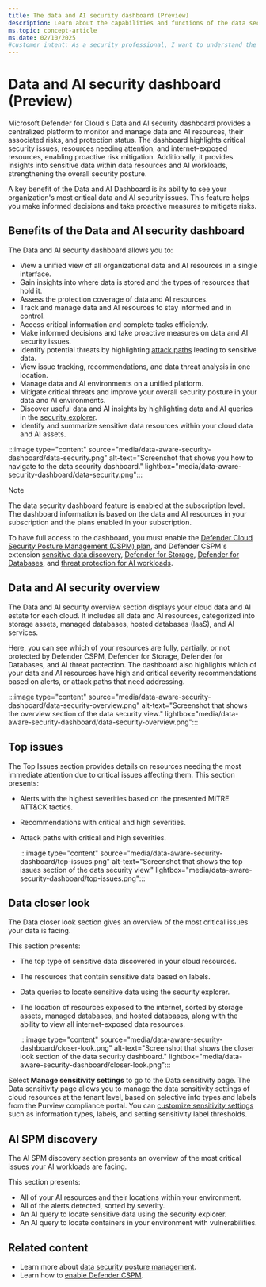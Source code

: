 ```yaml
---
title: The data and AI security dashboard (Preview)
description: Learn about the capabilities and functions of the data security posture management view in Microsoft Defender for Cloud.
ms.topic: concept-article
ms.date: 02/10/2025
#customer intent: As a security professional, I want to understand the information presented to me on the data and AI security dashboard so that I can effectively manage the security of my organization's data and AI estate, risks and insights.
---
```


# Data and AI security dashboard (Preview)

Microsoft Defender for Cloud's Data and AI security dashboard provides a centralized platform to monitor and manage data and AI resources, their associated risks, and protection status. The dashboard highlights critical security issues, resources needing attention, and internet-exposed resources, enabling proactive risk mitigation. Additionally, it provides insights into sensitive data within data resources and AI workloads, strengthening the overall security posture.

A key benefit of the Data and AI Dashboard is its ability to see your organization's most critical data and AI security issues. This feature helps you make informed decisions and take proactive measures to mitigate risks.

## Benefits of the Data and AI security dashboard

The Data and AI security dashboard allows you to:

- View a unified view of all organizational data and AI resources in a single interface.
- Gain insights into where data is stored and the types of resources that hold it.
- Assess the protection coverage of data and AI resources.
- Track and manage data and AI resources to stay informed and in control.
- Access critical information and complete tasks efficiently.
- Make informed decisions and take proactive measures on data and AI security issues.
- Identify potential threats by highlighting [attack paths](concept-attack-path.md) leading to sensitive data.
- View issue tracking, recommendations, and data threat analysis in one location.
- Manage data and AI environments on a unified platform.
- Mitigate critical threats and improve your overall security posture in your data and AI environments.
- Discover useful data and AI insights by highlighting data and AI queries in the [security explorer](how-to-manage-cloud-security-explorer.md).
- Identify and summarize sensitive data resources within your cloud data and AI assets.

:::image type="content" source="media/data-aware-security-dashboard/data-security.png" alt-text="Screenshot that shows you how to navigate to the data security dashboard." lightbox="media/data-aware-security-dashboard/data-security.png":::

> [!NOTE]
> The data security dashboard feature is enabled at the subscription level. The dashboard information is based on the data and AI resources in your subscription and the plans enabled in your subscription.
>
> To have full access to the dashboard, you must enable the [Defender Cloud Security Posture Management (CSPM) plan](tutorial-enable-cspm-plan.md), and Defender CSPM's extension [sensitive data discovery](tutorial-enable-cspm-plan.md#enable-the-components-of-the-defender-cspm-plan), [Defender for Storage](tutorial-enable-storage-plan.md),  [Defender for Databases](tutorial-enable-databases-plan.md), and [threat protection for AI workloads](ai-onboarding.md).

## Data and AI security overview

The Data and AI security overview section displays your cloud data and AI estate for each cloud. It includes all data and AI resources, categorized into storage assets, managed databases, hosted databases (IaaS), and AI services.

Here, you can see which of your resources are fully, partially, or not protected by Defender CSPM, Defender for Storage, Defender for Databases, and AI threat protection. The dashboard also highlights which of your data and AI resources have high and critical severity recommendations based on alerts, or attack paths that need addressing.

:::image type="content" source="media/data-aware-security-dashboard/data-security-overview.png" alt-text="Screenshot that shows the overview section of the data security view." lightbox="media/data-aware-security-dashboard/data-security-overview.png":::

## Top issues

The Top Issues section provides details on resources needing the most immediate attention due to critical issues affecting them. This section presents:

- Alerts with the highest severities based on the presented MITRE ATT&CK tactics.
- Recommendations with critical and high severities.
- Attack paths with critical and high severities.

    :::image type="content" source="media/data-aware-security-dashboard/top-issues.png" alt-text="Screenshot that shows the top issues section of the data security view." lightbox="media/data-aware-security-dashboard/top-issues.png":::

## Data closer look

The Data closer look section gives an overview of the most critical issues your data is facing.

This section presents:

- The top type of sensitive data discovered in your cloud resources.
- The resources that contain sensitive data based on labels.
- Data queries to locate sensitive data using the security explorer.
- The location of resources exposed to the internet, sorted by storage assets, managed databases, and hosted databases, along with the ability to view all internet-exposed data resources.

    :::image type="content" source="media/data-aware-security-dashboard/closer-look.png" alt-text="Screenshot that shows the closer look section of the data security dashboard." lightbox="media/data-aware-security-dashboard/closer-look.png":::

Select **Manage sensitivity settings** to go to the Data sensitivity page. The Data sensitivity page allows you to manage the data sensitivity settings of cloud resources at the tenant level, based on selective info types and labels from the Purview compliance portal. You can [customize sensitivity settings](data-sensitivity-settings.md) such as information types, labels, and setting sensitivity label thresholds.

## AI SPM discovery

The AI SPM discovery section presents an overview of the most critical issues your AI workloads are facing.

This section presents:

- All of your AI resources and their locations within your environment.
- All of the alerts detected, sorted by severity.
- An AI query to locate sensitive data using the security explorer.
- An AI query to locate containers in your environment with vulnerabilities.

## Related content

- Learn more about [data security posture management](concept-data-security-posture.md).
- Learn how to [enable Defender CSPM](tutorial-enable-cspm-plan.md).
